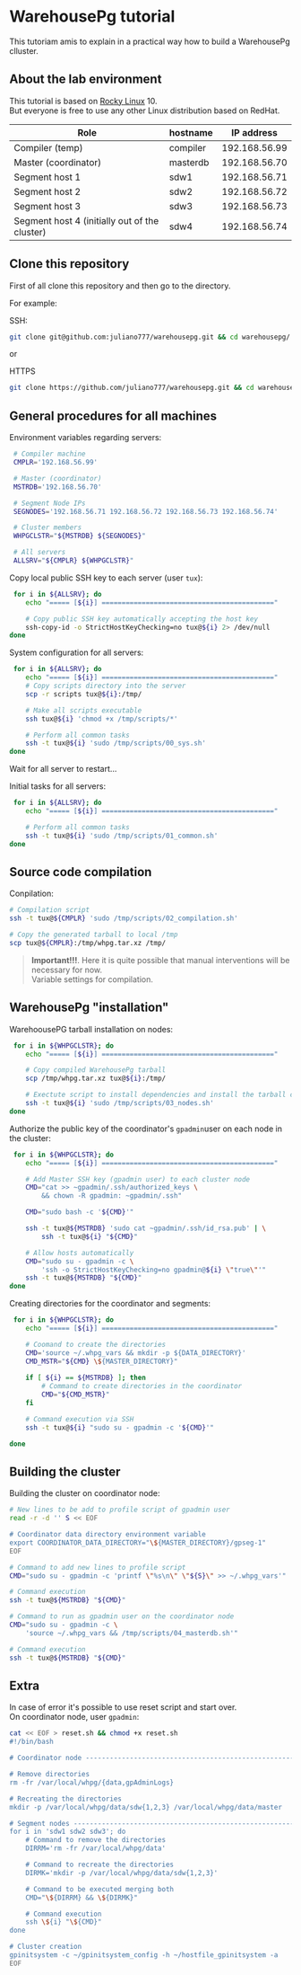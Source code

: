 # WarehousePg tutorial

This tutoriam amis to explain in a practical way how to build a WarehousePg
clluster.

## About the lab environment

This tutorial is based on [Rocky Linux](https://rockylinux.org) 10.  
But everyone is free to use any other Linux distribution based on RedHat.

| **Role**                                      | **hostname** | **IP address** |
|-----------------------------------------------|--------------|----------------|
| Compiler (temp)                               | compiler     | 192.168.56.99  |
| Master (coordinator)                          | masterdb     | 192.168.56.70  |
| Segment host 1                                | sdw1         | 192.168.56.71  |
| Segment host 2                                | sdw2         | 192.168.56.72  |
| Segment host 3                                | sdw3         | 192.168.56.73  |
| Segment host 4 (initially out of the cluster) | sdw4         | 192.168.56.74  |


## Clone this repository

First of all clone this repository and then go to the directory.

For example:

SSH:
```bash
git clone git@github.com:juliano777/warehousepg.git && cd warehousepg/
``` 

or 

HTTPS
```bash
git clone https://github.com/juliano777/warehousepg.git && cd warehousepg/
```

## General procedures for all machines

Environment variables regarding servers:
```bash
 # Compiler machine
 CMPLR='192.168.56.99'

 # Master (coordinator)
 MSTRDB='192.168.56.70'

 # Segment Node IPs
 SEGNODES='192.168.56.71 192.168.56.72 192.168.56.73 192.168.56.74'

 # Cluster members
 WHPGCLSTR="${MSTRDB} ${SEGNODES}"

 # All servers
 ALLSRV="${CMPLR} ${WHPGCLSTR}"
```

Copy local public SSH key to each server (user `tux`):
```bash
 for i in ${ALLSRV}; do
    echo "===== [${i}] ==========================================="

    # Copy public SSH key automatically accepting the host key
    ssh-copy-id -o StrictHostKeyChecking=no tux@${i} 2> /dev/null
done
```

System configuration for all servers:
```bash
 for i in ${ALLSRV}; do
    echo "===== [${i}] ==========================================="
    # Copy scripts directory into the server
    scp -r scripts tux@${i}:/tmp/

    # Make all scripts executable
    ssh tux@${i} 'chmod +x /tmp/scripts/*'

    # Perform all common tasks
    ssh -t tux@${i} 'sudo /tmp/scripts/00_sys.sh'
done
```

Wait for all server to restart...

Initial tasks for all servers:
```bash
 for i in ${ALLSRV}; do
    echo "===== [${i}] ==========================================="

    # Perform all common tasks
    ssh -t tux@${i} 'sudo /tmp/scripts/01_common.sh'
done
```

## Source code compilation

Conpilation:
```bash
# Compilation script
ssh -t tux@${CMPLR} 'sudo /tmp/scripts/02_compilation.sh'

# Copy the generated tarball to local /tmp
scp tux@${CMPLR}:/tmp/whpg.tar.xz /tmp/
```

> **Important!!!**. 
> Here it is quite possible that manual interventions will be necessary for
> now.  
> Variable settings for compilation.

## WarehousePg "installation"

WarehoousePG tarball installation on nodes:
```bash
 for i in ${WHPGCLSTR}; do
    echo "===== [${i}] ==========================================="

    # Copy compiled WarehousePg tarball
    scp /tmp/whpg.tar.xz tux@${i}:/tmp/

    # Exectute script to install dependencies and install the tarball content
    ssh -t tux@${i} 'sudo /tmp/scripts/03_nodes.sh'
done
```

Authorize the public key of the coordinator's `gpadmin`user on each node in
the cluster:
```bash
 for i in ${WHPGCLSTR}; do
    echo "===== [${i}] ==========================================="

    # Add Master SSH key (gpadmin user) to each cluster node
    CMD="cat >> ~gpadmin/.ssh/authorized_keys \
        && chown -R gpadmin: ~gpadmin/.ssh"

    CMD="sudo bash -c '${CMD}'" 

    ssh -t tux@${MSTRDB} 'sudo cat ~gpadmin/.ssh/id_rsa.pub' | \
        ssh -t tux@${i} "${CMD}"

    # Allow hosts automatically
    CMD="sudo su - gpadmin -c \
        'ssh -o StrictHostKeyChecking=no gpadmin@${i} \"true\"'"
    ssh -t tux@${MSTRDB} "${CMD}"
done
```

Creating directories for the coordinator and segments:
```bash
 for i in ${WHPGCLSTR}; do
    echo "===== [${i}] ==========================================="

    # Coomand to create the directories
    CMD='source ~/.whpg_vars && mkdir -p ${DATA_DIRECTORY}'
    CMD_MSTR="${CMD} \${MASTER_DIRECTORY}"
    
    if [ ${i} == ${MSTRDB} ]; then
        # Command to create directories in the coordinator
        CMD="${CMD_MSTR}"
    fi

    # Command execution via SSH
    ssh -t tux@${i} "sudo su - gpadmin -c '${CMD}'"

done
```

## Building the cluster

Building the cluster on coordinator node:
```bash
# New lines to be add to profile script of gpadmin user
read -r -d '' S << EOF

# Coordinator data directory environment variable
export COORDINATOR_DATA_DIRECTORY="\${MASTER_DIRECTORY}/gpseg-1"
EOF

# Command to add new lines to profile script
CMD="sudo su - gpadmin -c 'printf \"%s\n\" \"${S}\" >> ~/.whpg_vars'"

# Command execution
ssh -t tux@${MSTRDB} "${CMD}"

# Command to run as gpadmin user on the coordinator node
CMD="sudo su - gpadmin -c \
    'source ~/.whpg_vars && /tmp/scripts/04_masterdb.sh'"

# Command execution
ssh -t tux@${MSTRDB} "${CMD}"
```

## Extra

In case of error it's possible to use reset script and start over.  
On coordinator node, user `gpadmin`:
```bash
cat << EOF > reset.sh && chmod +x reset.sh
#!/bin/bash

# Coordinator node -----------------------------------------------------------

# Remove directories
rm -fr /var/local/whpg/{data,gpAdminLogs}

# Recreating the directories
mkdir -p /var/local/whpg/data/sdw{1,2,3} /var/local/whpg/data/master

# Segment nodes --------------------------------------------------------------
for i in 'sdw1 sdw2 sdw3'; do
    # Command to remove the directories
    DIRRM='rm -fr /var/local/whpg/data'

    # Command to recreate the directories
    DIRMK='mkdir -p /var/local/whpg/data/sdw{1,2,3}'

    # Command to be executed merging both
    CMD="\${DIRRM} && \${DIRMK}"

    # Command execution
    ssh \${i} "\${CMD}"
done

# Cluster creation
gpinitsystem -c ~/gpinitsystem_config -h ~/hostfile_gpinitsystem -a
EOF
```
